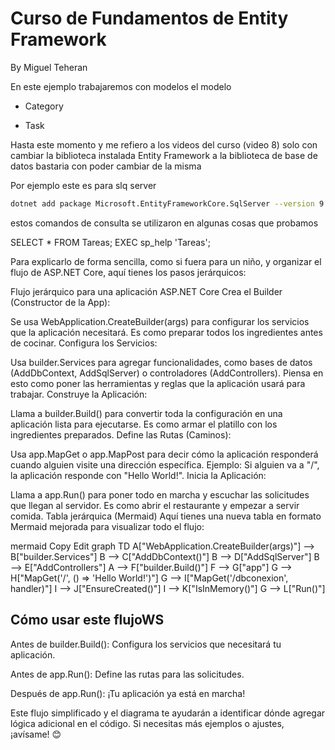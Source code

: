 # Curso de Fundamentos de Entity Framework

By Miguel Teheran

En este ejemplo trabajaremos con modelos el modelo

- Category

- Task

Hasta este momento y me refiero a los videos del curso (video 8)
solo con cambiar la biblioteca instalada Entity Framework a la
biblioteca de base de datos bastaria con poder cambiar de la misma

Por ejemplo este es para slq server

```bash
dotnet add package Microsoft.EntityFrameworkCore.SqlServer --version 9.0.0
```

estos comandos de consulta se utilizaron en algunas cosas que probamos

SELECT * FROM Tareas;
EXEC sp_help 'Tareas';

Para explicarlo de forma sencilla, como si fuera para un niño, y organizar el flujo de ASP.NET Core, aquí tienes los pasos jerárquicos:

Flujo jerárquico para una aplicación ASP.NET Core
Crea el Builder (Constructor de la App):

Se usa WebApplication.CreateBuilder(args) para configurar los servicios que la aplicación necesitará.
Es como preparar todos los ingredientes antes de cocinar.
Configura los Servicios:

Usa builder.Services para agregar funcionalidades, como bases de datos (AddDbContext, AddSqlServer) o controladores (AddControllers).
Piensa en esto como poner las herramientas y reglas que la aplicación usará para trabajar.
Construye la Aplicación:

Llama a builder.Build() para convertir toda la configuración en una aplicación lista para ejecutarse.
Es como armar el platillo con los ingredientes preparados.
Define las Rutas (Caminos):

Usa app.MapGet o app.MapPost para decir cómo la aplicación responderá cuando alguien visite una dirección específica.
Ejemplo: Si alguien va a "/", la aplicación responde con "Hello World!".
Inicia la Aplicación:

Llama a app.Run() para poner todo en marcha y escuchar las solicitudes que llegan al servidor.
Es como abrir el restaurante y empezar a servir comida.
Tabla jerárquica (Mermaid)
Aquí tienes una nueva tabla en formato Mermaid mejorada para visualizar todo el flujo:

mermaid
Copy
Edit
graph TD
    A["WebApplication.CreateBuilder(args)"] --> B["builder.Services"]
    B --> C["AddDbContext<T>()"]
    B --> D["AddSqlServer"]
    B --> E["AddControllers"]
    A --> F["builder.Build()"]
    F --> G["app"]
    G --> H["MapGet('/', () => 'Hello World!')"]
    G --> I["MapGet('/dbconexion', handler)"]
    I --> J["EnsureCreated()"]
    I --> K["IsInMemory()"]
    G --> L["Run()"]

## Cómo usar este flujoWS

Antes de builder.Build(): Configura los servicios que necesitará tu aplicación.

Antes de app.Run(): Define las rutas para las solicitudes.

Después de app.Run(): ¡Tu aplicación ya está en marcha!

Este flujo simplificado y el diagrama te ayudarán a identificar dónde agregar lógica adicional en el código. Si necesitas más ejemplos o ajustes, ¡avísame! 😊
